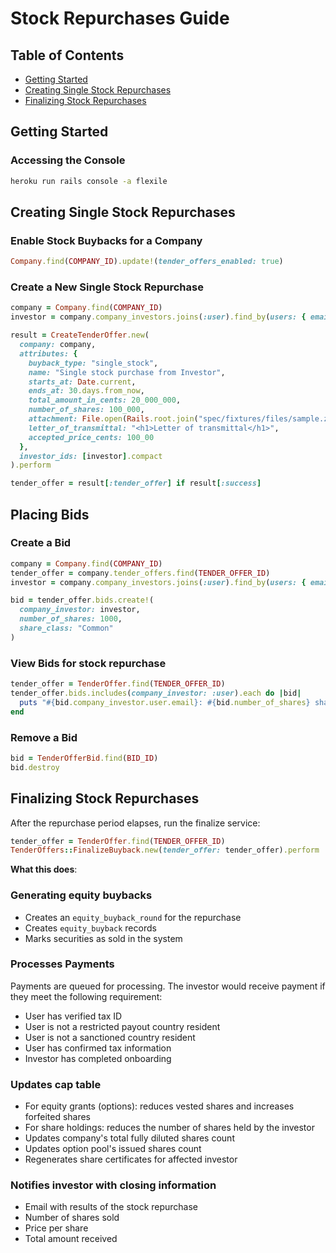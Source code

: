 # Stock Repurchases Guide

## Table of Contents

- [Getting Started](#getting-started)
- [Creating Single Stock Repurchases](#creating-single-stock-repurchases)
- [Finalizing Stock Repurchases](#finalizing-stock-repurchases)

## Getting Started

### Accessing the Console

```bash
heroku run rails console -a flexile
```

## Creating Single Stock Repurchases

### Enable Stock Buybacks for a Company

```ruby
Company.find(COMPANY_ID).update!(tender_offers_enabled: true)
```

### Create a New Single Stock Repurchase

```ruby
company = Company.find(COMPANY_ID)
investor = company.company_investors.joins(:user).find_by(users: { email: INVESTOR_EMAIL })&.external_id

result = CreateTenderOffer.new(
  company: company,
  attributes: {
    buyback_type: "single_stock",
    name: "Single stock purchase from Investor",
    starts_at: Date.current,
    ends_at: 30.days.from_now,
    total_amount_in_cents: 20_000_000,
    number_of_shares: 100_000,
    attachment: File.open(Rails.root.join("spec/fixtures/files/sample.zip")),
    letter_of_transmittal: "<h1>Letter of transmittal</h1>",
    accepted_price_cents: 100_00
  },
  investor_ids: [investor].compact
).perform

tender_offer = result[:tender_offer] if result[:success]
```

## Placing Bids

### Create a Bid

```ruby
company = Company.find(COMPANY_ID)
tender_offer = company.tender_offers.find(TENDER_OFFER_ID)
investor = company.company_investors.joins(:user).find_by(users: { email: INVESTOR_EMAIL })

bid = tender_offer.bids.create!(
  company_investor: investor,
  number_of_shares: 1000,
  share_class: "Common"
)
```

### View Bids for stock repurchase

```ruby
tender_offer = TenderOffer.find(TENDER_OFFER_ID)
tender_offer.bids.includes(company_investor: :user).each do |bid|
  puts "#{bid.company_investor.user.email}: #{bid.number_of_shares} shares at $#{bid.share_price_cents / 100.0}"
end
```

### Remove a Bid

```ruby
bid = TenderOfferBid.find(BID_ID)
bid.destroy
```

## Finalizing Stock Repurchases

After the repurchase period elapses, run the finalize service:

```ruby
tender_offer = TenderOffer.find(TENDER_OFFER_ID)
TenderOffers::FinalizeBuyback.new(tender_offer: tender_offer).perform
```

**What this does**:

### Generating equity buybacks

- Creates an `equity_buyback_round` for the repurchase
- Creates `equity_buyback` records
- Marks securities as sold in the system

### Processes Payments

Payments are queued for processing. The investor would receive payment if they meet the following requirement:

- User has verified tax ID
- User is not a restricted payout country resident
- User is not a sanctioned country resident
- User has confirmed tax information
- Investor has completed onboarding

### Updates cap table

- For equity grants (options): reduces vested shares and increases forfeited shares
- For share holdings: reduces the number of shares held by the investor
- Updates company's total fully diluted shares count
- Updates option pool's issued shares count
- Regenerates share certificates for affected investor

### Notifies investor with closing information

- Email with results of the stock repurchase
- Number of shares sold
- Price per share
- Total amount received
